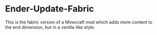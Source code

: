 # Ender-Update-Fabric

This is the fabric version of a Minecraft mod which adds more content to the end dimension, but in a vanilla-like style.
